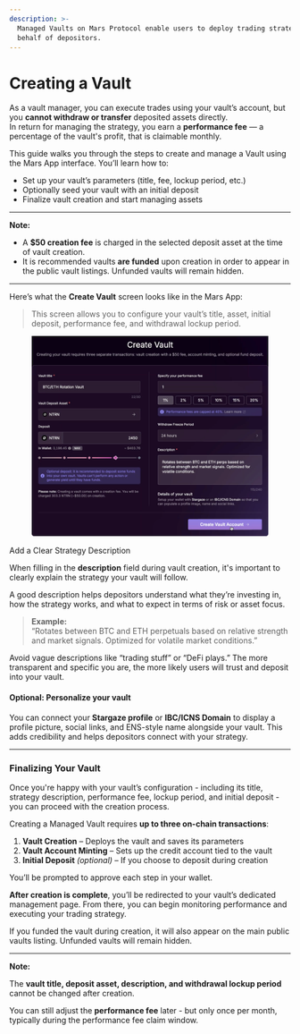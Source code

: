```yaml
---
description: >-
  Managed Vaults on Mars Protocol enable users to deploy trading strategies on
  behalf of depositors.
---
```


# Creating a Vault

As a vault manager, you can execute trades using your vault’s account, but you **cannot withdraw or transfer** deposited assets directly.\
In return for managing the strategy, you earn a **performance fee** — a percentage of the vault's profit, that is claimable monthly.

This guide walks you through the steps to create and manage a Vault using the Mars App interface. You’ll learn how to:

* Set up your vault’s parameters (title, fee, lockup period, etc.)
* Optionally seed your vault with an initial deposit
* Finalize vault creation and start managing assets

***

**Note:**

* A **$50 creation fee** is charged in the selected deposit asset at the time of vault creation.
* It is recommended vaults **are funded** upon creation in order to appear in the public vault listings. Unfunded vaults will remain hidden.

***

Here’s what the **Create Vault** screen looks like in the Mars App:

> This screen allows you to configure your vault’s title, asset, initial deposit, performance fee, and withdrawal lockup period.

<figure><img src="../../.gitbook/assets/create_vault.png" alt=""><figcaption></figcaption></figure>

Add a Clear Strategy Description

When filling in the **description** field during vault creation, it's important to clearly explain the strategy your vault will follow.

A good description helps depositors understand what they’re investing in, how the strategy works, and what to expect in terms of risk or asset focus.

> **Example:**\
> “Rotates between BTC and ETH perpetuals based on relative strength and market signals. Optimized for volatile market conditions.”

Avoid vague descriptions like “trading stuff” or “DeFi plays.” The more transparent and specific you are, the more likely users will trust and deposit into your vault.

#### **Optional: Personalize your vault**

You can connect your **Stargaze profile** or **IBC/ICNS Domain** to display a profile picture, social links, and ENS-style name alongside your vault. This adds credibility and helps depositors connect with your strategy.

***

### **Finalizing Your Vault**

Once you're happy with your vault’s configuration - including its title, strategy description, performance fee, lockup period, and initial deposit - you can proceed with the creation process.

Creating a Managed Vault requires **up to three on-chain transactions**:

1. **Vault Creation** – Deploys the vault and saves its parameters
2. **Vault Account Minting** – Sets up the credit account tied to the vault
3. **Initial Deposit** _(optional)_ – If you choose to deposit during creation



You’ll be prompted to approve each step in your wallet.

**After creation is complete**, you’ll be redirected to your vault’s dedicated management page. From there, you can begin monitoring performance and executing your trading strategy.

If you funded the vault during creation, it will also appear on the main public vaults listing. Unfunded vaults will remain hidden.

***

**Note:**

The **vault title, deposit asset, description, and withdrawal lockup period** cannot be changed after creation.

You can still adjust the **performance fee** later - but only once per month, typically during the performance fee claim window.
